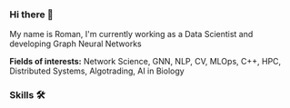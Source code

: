 ### Hi there 👋

My name is Roman, I'm currently working as a Data Scientist and developing Graph Neural Networks

**Fields of interests:** Network Science, GNN, NLP, CV, MLOps, C++, HPC, Distributed Systems, Algotrading, AI in Biology

### Skills 🛠️





<!--
**roman-4erkasov/roman-4erkasov** is a ✨ _special_ ✨ repository because its `README.md` (this file) appears on your GitHub profile.

Here are some ideas to get you started:

- 🔭 I’m currently working on ...
- 🌱 I’m currently learning ...
- 👯 I’m looking to collaborate on ...
- 🤔 I’m looking for help with ...
- 💬 Ask me about ...
- 📫 How to reach me: ...
- 😄 Pronouns: ...
- ⚡ Fun fact: ...
-->
